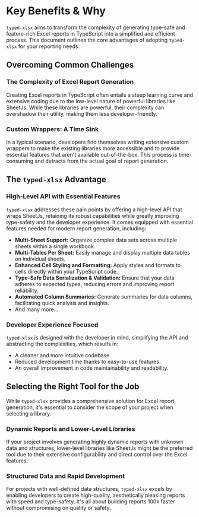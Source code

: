 # Key Benefits & Why

`typed-xlsx` aims to transform the complexity of generating type-safe and feature-rich Excel reports in TypeScript into a simplified and efficient process. This document outlines the core advantages of adopting `typed-xlsx` for your reporting needs.

## Overcoming Common Challenges

### The Complexity of Excel Report Generation
Creating Excel reports in TypeScript often entails a steep learning curve and extensive coding due to the low-level nature of powerful libraries like SheetJs. While these libraries are powerful, their complexity can overshadow their utility, making them less developer-friendly.

### Custom Wrappers: A Time Sink
In a typical scenario, developers find themselves writing extensive custom wrappers to make the existing libraries more accessible and to provide essential features that aren't available out-of-the-box. This process is time-consuming and detracts from the actual goal of report generation.

## The `typed-xlsx` Advantage

### High-Level API with Essential Features
`typed-xlsx` addresses these pain points by offering a high-level API that wraps SheetJs, retaining its robust capabilities while greatly improving type-safety and the developer experience. It comes equipped with essential features needed for modern report generation, including:

- **Multi-Sheet Support:** Organize complex data sets across multiple sheets within a single workbook.
- **Multi-Tables Per Sheet:** Easily manage and display multiple data tables on individual sheets.
- **Enhanced Cell Styling and Formatting:** Apply styles and formats to cells directly within your TypeScript code.
- **Type-Safe Data Serialization & Validation:** Ensure that your data adheres to expected types, reducing errors and improving report reliability.
- **Automated Column Summaries:** Generate summaries for data columns, facilitating quick analysis and insights.
- And many more...  

### Developer Experience Focused
`typed-xlsx` is designed with the developer in mind, simplifying the API and abstracting the complexities, which results in:

- A cleaner and more intuitive codebase.
- Reduced development time thanks to easy-to-use features.
- An overall improvement in code maintainability and readability.

## Selecting the Right Tool for the Job

While `typed-xlsx` provides a comprehensive solution for Excel report generation, it's essential to consider the scope of your project when selecting a library.

### Dynamic Reports and Lower-Level Libraries
If your project involves generating highly dynamic reports with unknown data and structures, lower-level libraries like SheetJs might be the preferred tool due to their extensive configurability and direct control over the Excel features.

### Structured Data and Rapid Development
For projects with well-defined data structures, `typed-xlsx` excels by enabling developers to create high-quality, aesthetically pleasing reports with speed and type-safety. It's all about building reports 100x faster without compromising on quality or safety.

